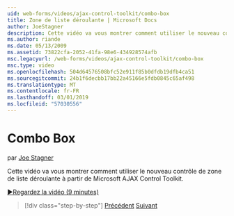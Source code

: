 ```yaml
---
uid: web-forms/videos/ajax-control-toolkit/combo-box
title: Zone de liste déroulante | Microsoft Docs
author: JoeStagner
description: Cette vidéo va vous montrer comment utiliser le nouveau contrôle de zone de liste déroulante à partir de Microsoft AJAX Control Toolkit.
ms.author: riande
ms.date: 05/13/2009
ms.assetid: 73822cfa-2052-41fa-98e6-434928574afb
msc.legacyurl: /web-forms/videos/ajax-control-toolkit/combo-box
msc.type: video
ms.openlocfilehash: 504d64576508bfc52e911f85b0dfdb19dfb4ca51
ms.sourcegitcommit: 24b1f6decbb17bb22a45166e5fdb0845c65af498
ms.translationtype: MT
ms.contentlocale: fr-FR
ms.lasthandoff: 03/01/2019
ms.locfileid: "57030556"
---
```

<a name="combo-box"></a>Combo Box
====================
par [Joe Stagner](https://github.com/JoeStagner)

Cette vidéo va vous montrer comment utiliser le nouveau contrôle de zone de liste déroulante à partir de Microsoft AJAX Control Toolkit.

[&#9654;Regardez la vidéo (9 minutes)](https://channel9.msdn.com/Blogs/ASP-NET-Site-Videos/combo-box)

> [!div class="step-by-step"]
> [Précédent](color-picker.md)
> [Suivant](editor-control.md)
